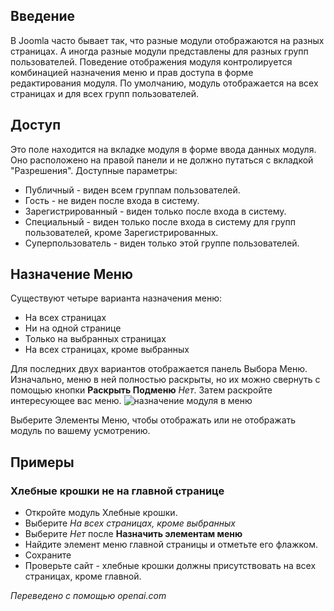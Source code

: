 <!-- Filename: J4.x:Module_Display_by_Menu_Item / Display title: Отображение модуля по элементу меню  -->

## Введение

В Joomla часто бывает так, что разные модули отображаются на разных страницах. А иногда разные модули представлены для разных групп пользователей. Поведение отображения модуля контролируется комбинацией назначения меню и прав доступа в форме редактирования модуля. По умолчанию, модуль отображается на всех страницах и для всех групп пользователей.

## Доступ

Это поле находится на вкладке модуля в форме ввода данных модуля. Оно расположено на правой панели и не должно путаться с вкладкой "Разрешения". Доступные параметры:

- Публичный - виден всем группам пользователей.
- Гость - не виден после входа в систему.
- Зарегистрированный - виден только после входа в систему.
- Специальный - виден только после входа в систему для групп пользователей, кроме Зарегистрированных.
- Суперпользователь - виден только этой группе пользователей.

## Назначение Меню

Существуют четыре варианта назначения меню:

- На всех страницах
- Ни на одной странице
- Только на выбранных страницах
- На всех страницах, кроме выбранных

Для последних двух вариантов отображается панель Выбора Меню. Изначально, меню в ней полностью раскрыты, но их можно свернуть с помощью кнопки **Раскрыть Подменю** *Нет*. Затем раскройте интересующее вас меню.
![назначение модуля в меню](../../../en/images/modules/module-display-by-menu.png)

Выберите Элементы Меню, чтобы отображать или не отображать модуль по вашему усмотрению.

## Примеры

### Хлебные крошки не на главной странице

- Откройте модуль Хлебные крошки.
- Выберите *На всех страницах, кроме выбранных*
- Выберите *Нет* после **Назначить элементам меню**
- Найдите элемент меню главной страницы и отметьте его флажком.
- Сохраните
- Проверьте сайт - хлебные крошки должны присутствовать на всех страницах, кроме главной.

*Переведено с помощью openai.com*

